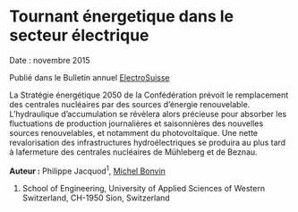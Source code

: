 # Tournant énergetique dans le secteur électrique

Date : novembre 2015

Publié dans le Bulletin annuel [ElectroSuisse](https://www.electrosuisse.ch/fr.html)


La Stratégie énergétique 2050 de la Confédération prévoit le remplacement des centrales nucléaires par des sources d’énergie renouvelable. L’hydraulique d’accumulation se révèlera alors précieuse pour absorber les fluctuations de production journalières et saisonnières des nouvelles sources renouvelables, et notamment du photovoltaïque. Une nette revalorisation des infrastructures hydroélectriques se produira au plus tard à lafermeture des centrales nucléaires de Mühleberg et de Beznau.



**Auteur :** Philippe Jacquod<sup>1</sup>, [Michel Bonvin](https://www.hevs.ch/fr/rad-instituts/institut-systemes-industriels/collaborateurs/ancienne-collaborateurtrice/bonvin-1562)
1) School of Engineering, University of Applied Sciences of Western Switzerland, CH-1950 Sion, Switzerland
